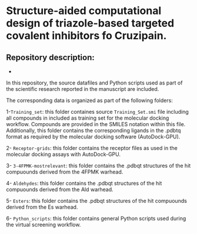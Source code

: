 # Structure-aided computational design of triazole-based targeted covalent inhibitors fo Cruzipain.

## Repository description:
-
In this repository, the source datafiles and Python scripts used as part of the scientific research reported in the manuscript are included.

The corresponding data is organized as part of the following folders:

1-`Training_set`: this folder containes source `Training_Set.smi` file including all compounds in included as training set for the molecular docking workflow. Compounds are provided in the SMILES notation within this file. Additionally, this folder contains the corresponding ligands in the .pdbtq format as required by the molecular docking software (AutoDock-GPU).

2- `Receptor-grids`: this folder contains the receptor files as used in the molecular docking assays with AutoDock-GPU.

3- `3-4FPMK-mostrelevant`: this folder contains the .pdbqt structures of the hit compuounds derived from the 4FPMK warhead.

4- `Aldehydes`: this folder contains the .pdbqt structures of the hit compuounds derived from the Ald warhead.

5- `Esters`: this folder contains the .pdbqt structures of the hit compuounds derived from the Es warhead.

6- `Python_scripts`: this folder contains general Python scripts used during the virtual screening workflow.
